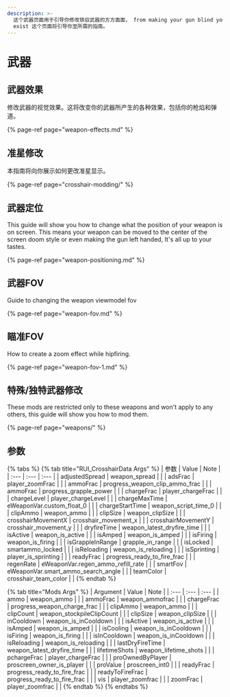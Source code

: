 ```yaml
---
description: >-
  这个武器页面用于引导你修改铁驭武器的方方面面， from making your gun blind you to making your gun not
  exist 这个页面将引导你至所需的指南。
---
```


# 武器

## 武器效果

修改武器的视觉效果。这将改变你的武器所产生的各种效果，包括你的枪焰和弹道。

{% page-ref page="weapon-effects.md" %}

## 准星修改

本指南将向你展示如何更改准星显示。 

{% page-ref page="crosshair-modding/" %}

## 武器定位

This guide will show you how to change what the position of your weapon is on screen. This means your weapon can be moved to the center of the screen doom style or even making the gun left handed, It's all up to your tastes.

{% page-ref page="weapon-positioning.md" %}

## 武器FOV

Guide to changing the weapon viewmodel fov

{% page-ref page="weapon-fov.md" %}

## 瞄准FOV

How to create a zoom effect while hipfiring.

{% page-ref page="weapon-fov-1.md" %}

## 特殊/独特武器修改

These mods are restricted only to these weapons and won't apply to any others, this guide will show you how to mod them.

{% page-ref page="weapons/" %}









## 参数

{% tabs %}
{% tab title="RUI\_CrosshairData Args" %}
| 参数 | Value | Note |
| :--- | :--- | :--- |
| adjustedSpread | weapon\_spread |  |
| adsFrac | player\_zoomFrac |  |
| ammoFrac | progress\_weapon\_clip\_ammo\_frac |  |
| ammoFrac | progress\_grapple\_power |  |
| chargeFrac | player\_chargeFrac |  |
| chargeLevel | player\_chargeLevel |  |
| chargeMaxTime | eWeaponVar.custom\_float\_0 |  |
| chargeStartTime | weapon\_script\_time\_0 |  |
| clipAmmo | weapon\_ammo |  |
| clipSize | weapon\_clipSize |  |
| crosshairMovementX | crosshair\_movement\_x |  |
| crosshairMovementY | crosshair\_movement\_y |  |
| dryfireTime | weapon\_latest\_dryfire\_time |  |
| isActive | weapon\_is\_active |  |
| isAmped | weapon\_is\_amped |  |
| isFiring | weapon\_is\_firing |  |
| isGrappleInRange | grapple\_in\_range |  |
| isLocked | smartammo\_locked |  |
| isReloading | weapon\_is\_reloading |  |
| isSprinting | player\_is\_sprinting |  |
| readyFrac | progress\_ready\_to\_fire\_frac |  |
| regenRate | eWeaponVar.regen\_ammo\_refill\_rate |  |
| smartFov | eWeaponVar.smart\_ammo\_search\_angle |  |
| teamColor | crosshair\_team\_color |  |
{% endtab %}

{% tab title="Mods Args" %}
| Argument | Value | Note |
| :--- | :--- | :--- |
| ammo | weapon\_ammo |  |
| ammoFrac | weapon\_ammofrac |  |
| chargeFrac | progress\_weapon\_charge\_frac |  |
| clipAmmo | weapon\_ammo |  |
| clipCount | weapon\_stockpileClipCount |  |
| clipSize | weapon\_clipSize |  |
| inCooldown | weapon\_is\_inCooldown |  |
| isActive | weapon\_is\_active |  |
| isAmped | weapon\_is\_amped |  |
| isCooling | weapon\_is\_inCooldown |  |
| isFiring | weapon\_is\_firing |  |
| isInCooldown | weapon\_is\_inCooldown |  |
| isReloading | weapon\_is\_reloading |  |
| lastDryFireTime | weapon\_latest\_dryfire\_time |  |
| lifetimeShots | weapon\_lifetime\_shots |  |
| pchargeFrac | player\_chargeFrac |  |
| proOwnedByPlayer | proscreen\_owner\_is\_player |  |
| proValue | proscreen\_int0 |  |
| readyFrac | progress\_ready\_to\_fire\_frac |  |
| readyToFireFrac | progress\_ready\_to\_fire\_frac |  |
| vis | player\_zoomfrac |  |
| zoomFrac | player\_zoomfrac |  |
{% endtab %}
{% endtabs %}


